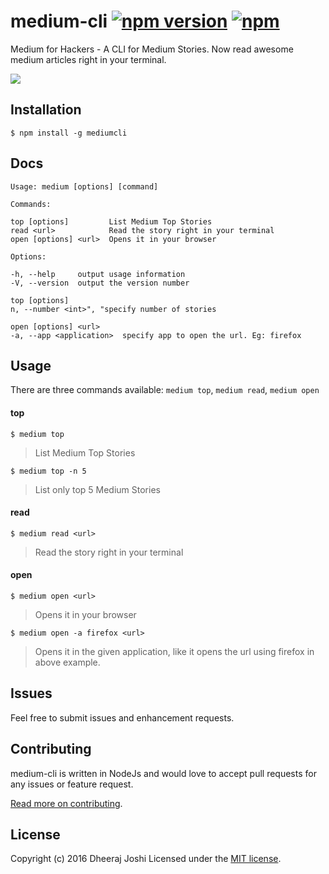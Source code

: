 medium-cli [![npm version](https://badge.fury.io/js/mediumcli.svg)](https://www.npmjs.com/package/mediumcli) [![npm](https://img.shields.io/npm/dt/mediumcli.svg)](https://www.npmjs.com/package/mediumcli)
==========

Medium for Hackers - A CLI for Medium Stories.
Now read awesome medium articles right in your terminal.

![](http://i.imgur.com/nO3RyMT.gif)

## Installation

`$ npm install -g mediumcli`

## Docs
    Usage: medium [options] [command]

    Commands:

    top [options]         List Medium Top Stories
    read <url>            Read the story right in your terminal
    open [options] <url>  Opens it in your browser

    Options:

    -h, --help     output usage information
    -V, --version  output the version number

    top [options]
    n, --number <int>", "specify number of stories

    open [options] <url>
    -a, --app <application>  specify app to open the url. Eg: firefox

## Usage
There are three commands available: `medium top`, `medium read`, `medium open`

#### top
`$ medium top`

> List Medium Top Stories

`$ medium top -n 5`

> List only top 5 Medium Stories

#### read
`$ medium read <url>`

> Read the story right in your terminal

#### open
`$ medium open <url>`

> Opens it in your browser

`$ medium open -a firefox <url>`

> Opens it in the given application, like it opens the url using firefox in above example.


Issues
------

Feel free to submit issues and enhancement requests.


Contributing
------------

medium-cli is written in NodeJs and would love to accept pull requests for any issues or feature request.

[Read more on contributing](./CONTRIBUTING.md).


License
-------

Copyright (c) 2016 Dheeraj Joshi
Licensed under the [MIT license](http://opensource.org/licenses/MIT).

